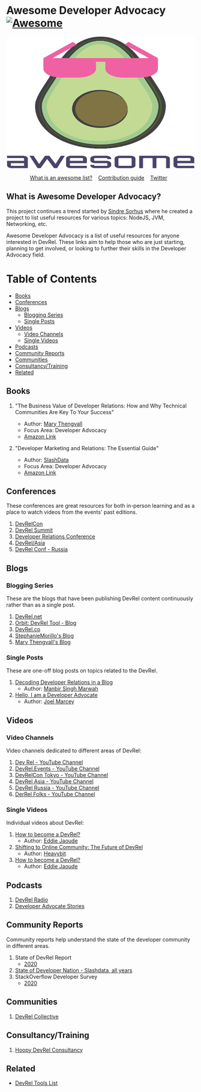 # Awesome Developer Advocacy [![Awesome](https://cdn.rawgit.com/sindresorhus/awesome/d7305f38d29fed78fa85652e3a63e154dd8e8829/media/badge.svg)](https://github.com/sindresorhus/awesome)

<div align="center">
	<img width="500" height="350" src="media/logo.svg" alt="Awesome">
	<br>
</div>

<p align="center">
	<a href="https://github.com/sindresorhus/awesome/blob/main/awesome.md">What is an awesome list?</a>&nbsp;&nbsp;&nbsp;
	<a href="contributing.md">Contribution guide</a>&nbsp;&nbsp;&nbsp;
	<a href="https://twitter.com/DmitryVinnik">Twitter</a>&nbsp;&nbsp;&nbsp;
</p>

## What is Awesome Developer Advocacy?

This project continues a trend started by [Sindre Sorhus](https://github.com/sindresorhus) where he created a project to list useful resources for various topics: NodeJS, JVM, Networking, etc. 

Awesome Developer Advocacy is a list of useful resources for anyone interested in DevRel. These links aim to help those who are just starting, planning to get involved, or looking to further their skills in the Developer Advocacy field.

# Table of Contents

* [Books](#books)
* [Conferences](#conferences)
* [Blogs](#blogs)
    * [Blogging Series]()
    * [Single Posts]()
* [Videos](#videos)
    * [Video Channels](#video-channels)
    * [Single Videos](#single-videos)
* [Podcasts](#podcasts)
* [Community Reports](#community-reports)
* [Communities](#communities)
* [Consultancy/Training](consultancytraining)
* [Related](#related)

## Books

1) "The Business Value of Developer Relations: How and Why Technical Communities Are Key To Your Success"
	* Author: [Mary Thengvall](https://twitter.com/mary_grace)
	* Focus Area: Developer Advocacy
 	* [Amazon Link](https://www.amazon.com/Business-Value-Developer-Relations-Communities/dp/1484237471)
   
2) "Developer Marketing and Relations: The Essential Guide"
	* Author: [SlashData](https://twitter.com/SlashDataHQ)
	* Focus Area: Developer Advocacy
	* [Amazon Link](https://www.amazon.com/Developer-Marketing-Relations-Essential-Guide/dp/B08KH3T5TN)

## Conferences

These conferences are great resources for both in-person learning and as a place to watch videos from the events' past editions.

1) [DevRelCon](https://www.devrelcon.net/)
2) [DevRel Summit](http://www.devrelsummit.com/)
3) [Developer Relations Conference](https://evansdata.com/drc/2020/)
4) [DevRel/Asia](https://devrel.dev/asia-2020/)
5) [DevRel Conf - Russia](https://devrelconf.ru/5/)


## Blogs

### Blogging Series

These are the blogs that have been publishing DevRel content continuously rather than as a single post.

1) [DevRel.net](https://devrel.net/home-page)
2) [Orbit: DevRel Tool - Blog](https://orbit.love/blog/)
3) [DevRel.co](https://devrel.co/blog/)
4) [StephanieMorillo's Blog](https://www.stephaniemorillo.co/blog)
5) [Mary Thengvall's Blog](https://www.marythengvall.com/blog/category/DevRel)

### Single Posts

These are one-off blog posts on topics related to the DevRel.

1) [Decoding Developer Relations in a Blog](https://dev.to/manbir/decoding-developer-relations-in-a-blog-5823)
    * Author: [Manbir Singh Marwah](https://twitter.com/manbirmarwah)
2) [Hello, I am a Developer Advocate](https://medium.com/@joelmarcey/hello-i-am-a-developer-advocate-ff7db13058c7)
    * Author: [Joel Marcey](https://twitter.com/JoelMarcey)

## Videos

### Video Channels

Video channels dedicated to different areas of DevRel:

1) [Dev Rel - YouTube Channel](https://www.youtube.com/channel/UCabc3QtCLKsNeTOx9cqDSlQ) 
2) [DevRel.Events - YouTube Channel](https://www.youtube.com/user/DrinkAndCode) 
3) [DevRelCon Tokyo - YouTube Channel](https://www.youtube.com/channel/UCjq8Gi9QoMYRBPbo9ReTiUw) 
4) [DevRel Asia - YouTube Channel](https://www.youtube.com/channel/UCjq8Gi9QoMYRBPbo9ReTiUw) 
5) [DevRel Russia - YouTube Channel](ttps://www.youtube.com/c/DevRelChannel) 
6) [DerRel Folks - YouTube Channel](https://www.youtube.com/channel/UCrZJmJO0TLwh4N2HE9f7xeg)


### Single Videos

Individual videos about DevRel:

1) [How to become a DevRel?](https://youtu.be/iUZerHctTB8)
    * Author: [Eddie Jaoude](https://twitter.com/eddiejaoude)
2) [Shifting to Online Community: The Future of DevRel](https://youtu.be/uGdW4X7mjX0)
    * Author: [Heavybit](hhttps://twitter.com/heavybit)
3) [How to become a DevRel?](https://youtu.be/iUZerHctTB8)
    * Author: [Eddie Jaoude](https://twitter.com/eddiejaoude)

## Podcasts

1) [DevRel Radio](https://devrelrad.io/)
2) [Developer Advocate Stories](https://podcasts.apple.com/gb/podcast/developer-advocate-stories/id1527645854)

## Community Reports

Community reports help understand the state of the developer community in different areas. 

1) State of DevRel Report
    * [2020](https://store.hoopy.io/state-of-devrel-2020)
2) [State of Developer Nation - Slashdata, all years](https://www.slashdata.co/free-resources)
3) StackOverflow Developer Survey
    * [2020](https://insights.stackoverflow.com/survey/2020)

## Communities

1) [DevRel Collective](https://devrelcollective.fun/)

## Consultancy/Training

1) [Hoopy DevRel Consultancy](https://hoopy.io/)


## Related

* [DevRel Tools List](https://github.com/devrelcollective/awesome-devrel)